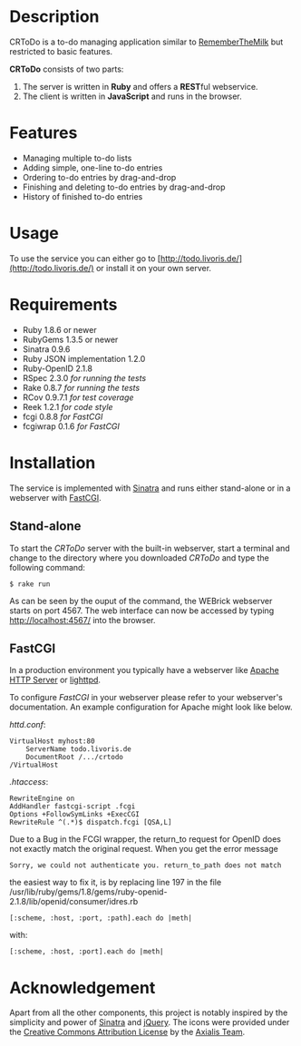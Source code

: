 Description
===========

CRToDo is a to-do managing application similar to [RememberTheMilk][1] but
restricted to basic features.

**CRToDo** consists of two parts:

1. The server is written in **Ruby** and offers a **REST**ful webservice.
2. The client is written in **JavaScript** and runs in the browser.

Features
========

* Managing multiple to-do lists
* Adding simple, one-line to-do entries
* Ordering to-do entries by drag-and-drop
* Finishing and deleting to-do entries by drag-and-drop
* History of finished to-do entries

Usage
=====

To use the service you can either go to
[http://todo.livoris.de/](http://todo.livoris.de/) or
install it on your own server.

Requirements
============

* Ruby 1.8.6 or newer
* RubyGems 1.3.5 or newer
* Sinatra 0.9.6
* Ruby JSON implementation 1.2.0
* Ruby-OpenID 2.1.8
* RSpec 2.3.0 *for running the tests*
* Rake 0.8.7 *for running the tests*
* RCov 0.9.7.1 *for test coverage*
* Reek 1.2.1 *for code style*
* fcgi 0.8.8 *for FastCGI*
* fcgiwrap 0.1.6 *for FastCGI*

Installation
============

The service is implemented with [Sinatra][2] and runs
either stand-alone or in a webserver with [FastCGI][3].

Stand-alone
-----------

To start the *CRToDo* server with the built-in webserver, start a terminal and
change to the directory where you downloaded *CRToDo* and type the following
command:

    $ rake run

As can be seen by the ouput of the command, the WEBrick webserver starts on
port 4567. The web interface can now be accessed by typing
[http://localhost:4567/](http://localhost:4567/) into the browser.

FastCGI
-------

In a production environment you typically have a webserver like
[Apache HTTP Server][4] or
[lighttpd][5].

To configure *FastCGI* in your webserver please refer to your
webserver's documentation. An example configuration for Apache might look like
below.

*httd.conf*:

    VirtualHost myhost:80
        ServerName todo.livoris.de
        DocumentRoot /.../crtodo
    /VirtualHost

*.htaccess*:

    RewriteEngine on
    AddHandler fastcgi-script .fcgi
    Options +FollowSymLinks +ExecCGI
    RewriteRule ^(.*)$ dispatch.fcgi [QSA,L]

Due to a Bug in the FCGI wrapper, the return_to request for OpenID does not
exactly match the original request. When you get the error message

    Sorry, we could not authenticate you. return_to_path does not match

the easiest way to fix it, is by replacing line 197 in the file /usr/lib/ruby/gems/1.8/gems/ruby-openid-2.1.8/lib/openid/consumer/idres.rb

    [:scheme, :host, :port, :path].each do |meth|

with:

    [:scheme, :host, :port].each do |meth|
        
Acknowledgement
===============

Apart from all the other components, this project is notably inspired by the
simplicity and power of [Sinatra][2] and [jQuery][6]. The icons were provided
under the [Creative Commons Attribution License][7] by the [Axialis Team][8].

[1]: http://www.rememberthemilk.com/
[2]: http://www.sinatrarb.com/
[3]: http://www.fastcgi.com/
[4]: http://httpd.apache.org/
[5]: http://www.lighttpd.net/
[6]: http://jquery.com/
[7]: http://creativecommons.org/licenses/by/2.5/
[8]: http://axialis.com/
